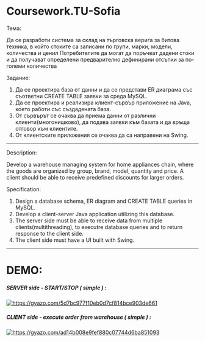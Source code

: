 # Coursework.TU-Sofia

Тема:

Да се разработи система за склад на търговска верига за битова техника, в който стоките са записани по групи, марки, модели, количества и ценил Потребителите да могат да поръчват дадени стоки и да получават определени предварително дефинирани отсъпки за по-големи количества

Задание:

1. Да се проектира база от данни и да се представи ER диаграма със съответни CREATE TABLE заявки за среда MySQL.
2. Да се проектира и реализира клиент-сървър приложение на Java, което работи със създадената база.
3. От сървърът се очаква да приема данни от различни клиенти(многонишково), да подава заявки към базата и да връща отговор към клиентите.
4. От клиентските приложения се очаква да са направени на Swing.

-------------------------------------------------------------------------------------------------------------------------------------

Description:


Develop a warehouse managing system for home appliances chain, where the goods are organized by group, brand, model, quantity and price. A client should be able to receive predefined discounts for larger orders. 

Specification:

1. Design a database schema, ER diagram and CREATE TABLE queries in MySQL.
2. Develop a client-server Java application utilizing this database.
3. The server side must be able to receive data from multiple clients(multithreading), to executre database queries and to return response to the client side.
4. The client side must have a UI built with Swing.

-------------------------------------------------------------------------------------------------------------------------------------

<h1>DEMO:</h1>

<h5>SERVER side - START/STOP ( simple ) :</h5>

<a href="https://gyazo.com/5d7bc977f10eb0d7cf814bce903de661"><img src="https://i.gyazo.com/5d7bc977f10eb0d7cf814bce903de661.gif" alt="https://gyazo.com/5d7bc977f10eb0d7cf814bce903de661"/></a>



<h5>CLIENT side - execute order from warehouse ( simple ) :</h5>

<a href="https://gyazo.com/ad14b008e9fef880c07744d6ba851093"><img src="https://i.gyazo.com/ad14b008e9fef880c07744d6ba851093.gif" alt="https://gyazo.com/ad14b008e9fef880c07744d6ba851093"/></a>

